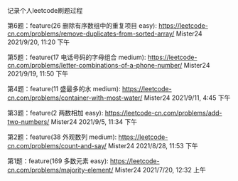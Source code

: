 记录个人leetcode刷题过程

第6题：feature(26 删除有序数组中的重复项目 easy): https://leetcode-cn.com/problems/remove-duplicates-from-sorted-array/ Mister24 2021/9/20, 11:20 下午

第5题：feature(17 电话号码的字母组合 medium): https://leetcode-cn.com/problems/letter-combinations-of-a-phone-number/ Mister24 2021/9/19, 11:50 下午

第4题：feature(11 盛最多的水 medium): https://leetcode-cn.com/problems/container-with-most-water/ Mister24 2021/9/11, 4:45 下午

第3题：feature(2 两数相加 easy): https://leetcode-cn.com/problems/add-two-numbers/ Mister24 2021/9/5, 11:34 下午

第2题：feature(38 外观数列 medium): https://leetcode-cn.com/problems/count-and-say/ Mister24 2021/8/28, 11:53 下午

第1题：feature(169 多数元素 easy): https://leetcode-cn.com/problems/majority-element/ Mister24 2021/7/20, 12:32 上午